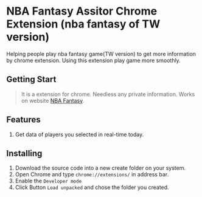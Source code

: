 # NBA Fantasy Assitor Chrome Extension (nba fantasy of TW version)

Helping people play nba fantasy game(TW version) to get more information by chrome extension.
Using this extension play game more smoothly.

## Getting Start
>It is a extension for chrome.
>Needless any private information.
>Works on website [NBA Fantasy](https://nba.udn.com/fantasy/fantasy).

## Features
1. Get data of players you selected in real-time today.

## Installing 
1. Download the source code into a new create folder on your system.
2. Open Chrome and type ````chrome://extensions/```` in address bar.
3. Enable the ```Developer mode```
4. Click Button ```Load unpacked``` and chose the folder you created.

